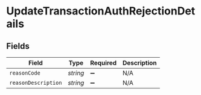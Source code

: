 # UpdateTransactionAuthRejectionDetails


## Fields

| Field               | Type                | Required            | Description         |
| ------------------- | ------------------- | ------------------- | ------------------- |
| `reasonCode`        | *string*            | :heavy_minus_sign:  | N/A                 |
| `reasonDescription` | *string*            | :heavy_minus_sign:  | N/A                 |